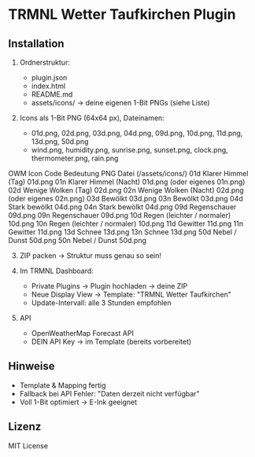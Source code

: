 # TRMNL Wetter Taufkirchen Plugin

## Installation

1. Ordnerstruktur:
   - plugin.json
   - index.html
   - README.md
   - assets/icons/ → deine eigenen 1-Bit PNGs (siehe Liste)

2. Icons als 1-Bit PNG (64x64 px), Dateinamen:
   - 01d.png, 02d.png, 03d.png, 04d.png, 09d.png, 10d.png, 11d.png, 13d.png, 50d.png
   - wind.png, humidity.png, sunrise.png, sunset.png, clock.png, thermometer.png, rain.png

OWM Icon Code
Bedeutung
PNG Datei (/assets/icons/)
01d
Klarer Himmel (Tag)
01d.png
01n
Klarer Himmel (Nacht)
01d.png (oder eigenes 01n.png)
02d
Wenige Wolken (Tag)
02d.png
02n
Wenige Wolken (Nacht)
02d.png (oder eigenes 02n.png)
03d
Bewölkt
03d.png
03n
Bewölkt
03d.png
04d
Stark bewölkt
04d.png
04n
Stark bewölkt
04d.png
09d
Regenschauer
09d.png
09n
Regenschauer
09d.png
10d
Regen (leichter / normaler)
10d.png
10n
Regen (leichter / normaler)
10d.png
11d
Gewitter
11d.png
11n
Gewitter
11d.png
13d
Schnee
13d.png
13n
Schnee
13d.png
50d
Nebel / Dunst
50d.png
50n
Nebel / Dunst
50d.png

3. ZIP packen → Struktur muss genau so sein!

4. Im TRMNL Dashboard:
   - Private Plugins → Plugin hochladen → deine ZIP
   - Neue Display View → Template: "TRMNL Wetter Taufkirchen"
   - Update-Intervall: alle 3 Stunden empfohlen

5. API
   - OpenWeatherMap Forecast API
   - DEIN API Key → im Template (bereits vorbereitet)

## Hinweise

- Template & Mapping fertig
- Fallback bei API Fehler: "Daten derzeit nicht verfügbar"
- Voll 1-Bit optimiert → E-Ink geeignet

## Lizenz

MIT License
